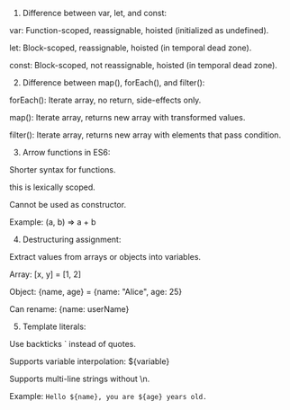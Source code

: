 1) Difference between var, let, and const:


var: Function-scoped, reassignable, hoisted (initialized as undefined).

let: Block-scoped, reassignable, hoisted (in temporal dead zone).

const: Block-scoped, not reassignable, hoisted (in temporal dead zone).


2) Difference between map(), forEach(), and filter():


forEach(): Iterate array, no return, side-effects only.

map(): Iterate array, returns new array with transformed values.

filter(): Iterate array, returns new array with elements that pass condition.


3) Arrow functions in ES6:


Shorter syntax for functions.

this is lexically scoped.

Cannot be used as constructor.

Example: (a, b) => a + b


4) Destructuring assignment:


Extract values from arrays or objects into variables.

Array: [x, y] = [1, 2]

Object: {name, age} = {name: "Alice", age: 25}

Can rename: {name: userName}


5) Template literals:


Use backticks ` instead of quotes.

Supports variable interpolation: ${variable}

Supports multi-line strings without \n.

Example: `Hello ${name}, you are ${age} years old.`